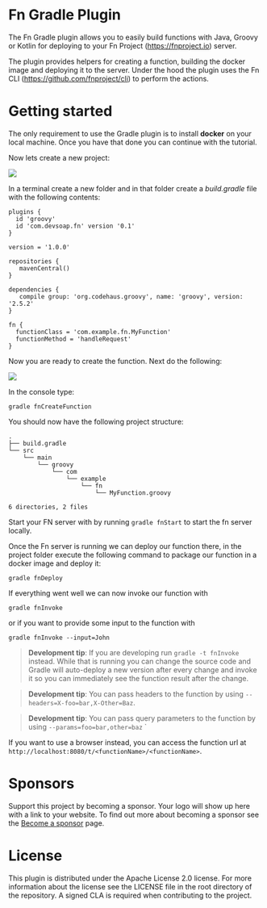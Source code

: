 # Fn Gradle Plugin

The Fn Gradle plugin allows you to easily build functions with Java, Groovy or Kotlin for deploying to your Fn Project (https://fnproject.io) server.

The plugin provides helpers for creating a function, building the docker image and deploying it to the server. Under the 
hood the plugin uses the Fn CLI (https://github.com/fnproject/cli) to perform the actions.

# Getting started

The only requirement to use the Gradle plugin is to install **docker** on your local machine. Once you have that done
you can continue with the tutorial.

Now lets create a new project:

<a href="https://devsoap.com/fn-project-gradle-plugin">
   <img src="https://devsoap.com/content/images/2018/11/fn-plugin-gradle-configuration.gif" />
</a>

In a terminal create a new folder and in that folder create a *build.gradle* file with the following contents:
```
plugins {
  id 'groovy'
  id 'com.devsoap.fn' version '0.1'
}

version = '1.0.0'

repositories {
   mavenCentral()
}

dependencies {
   compile group: 'org.codehaus.groovy', name: 'groovy', version: '2.5.2'
}

fn {
  functionClass = 'com.example.fn.MyFunction'
  functionMethod = 'handleRequest'
}

```

Now you are ready to create the function. Next do the following:

<a href="https://devsoap.com/fn-project-gradle-plugin">
   <img src="https://devsoap.com/content/images/2018/11/fn-plugin-create-and-invoke-function.gif" />
</a>

In the console type:

```
gradle fnCreateFunction
```

You should now have the following project structure:
```
.
├── build.gradle
└── src
    └── main
        └── groovy
            └── com
                └── example
                    └── fn
                        └── MyFunction.groovy

6 directories, 2 files
```

Start your FN server with by running ``gradle fnStart`` to start the fn server locally.

Once the Fn server is running we can deploy our function there, in the project folder execute the following command to 
package our function in a docker image and deploy it:
```
gradle fnDeploy
```

If everything went well we can now invoke our function with
```
gradle fnInvoke
```
or if you want to provide some input to the function with
```
gradle fnInvoke --input=John
```

> **Development tip**: If you are developing run ``gradle -t fnInvoke`` instead. While that is running you can change 
the source code and Gradle will auto-deploy a new version after every change and invoke it so you can immediately see 
the function result after the change.

> **Development tip**: You can pass headers to the function by using ``--headers=X-foo=bar,X-Other=Baz``.

> **Development tip**: You can pass query parameters to the function by using ``--params=foo=bar,other=baz``
`

If you want to use a browser instead, you can access the function url at ``http://localhost:8080/t/<functionName>/<functionName>``.

# Sponsors

Support this project by becoming a sponsor. Your logo will show up here with a link to your website. To find out more about becoming a sponsor see the [Become a sponsor](https://devsoap.com/fn-project-gradle-plugin#supporttheproject) page.

# License

This plugin is distributed under the Apache License 2.0 license. For more information about the license see the LICENSE file 
in the root directory of the repository. A signed CLA is required when contributing to the project.
